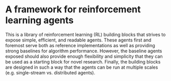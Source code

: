 # A framework for reinforcement learning agents
This is a library of reinforcement learning (RL) building blocks that strives to
expose simple, efficient, and readable agents. These agents first and foremost
serve both as reference implementations as well as providing strong baselines
for algorithm performance. However, the baseline agents exposed should
also provide enough flexibility and simplicity that they can be used as a
starting block for novel research. Finally, the building blocks are
designed in such a way that the agents can be run at multiple scales (e.g.
single-stream vs. distributed agents).
